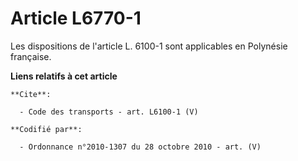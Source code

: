 # Article L6770-1

Les dispositions de l'article L. 6100-1 sont applicables en Polynésie française.

**Liens relatifs à cet article**

	**Cite**:

	  - Code des transports - art. L6100-1 (V)

	**Codifié par**:

	  - Ordonnance n°2010-1307 du 28 octobre 2010 - art. (V)
